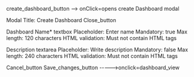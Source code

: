 create_dashboard_button --> onClick=opens create Dashboard modal

Modal Title: Create Dashboard
Close_button

Dashboard Name* textbox
    Placeholder: Enter name
    Mandatory: true
    Max length: 120 characters
    HTML validation: Must not contain HTML tags

Description textarea
    Placeholder: Write description
    Mandatory: false
    Max length: 240 characters
    HTML validation: Must not contain HTML tags

Cancel_button
Save_changes_button ----->onclick=dashboard_view